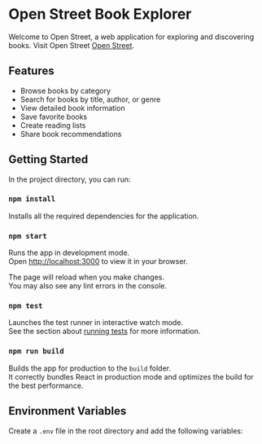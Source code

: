 # Open Street Book Explorer

Welcome to Open Street, a web application for exploring and discovering books. Visit Open Street [Open Street](https://openstreet.vercel.app/).

## Features

- Browse books by category
- Search for books by title, author, or genre
- View detailed book information
- Save favorite books
- Create reading lists
- Share book recommendations

## Getting Started

In the project directory, you can run:

### `npm install`

Installs all the required dependencies for the application.

### `npm start`

Runs the app in development mode.\
Open [http://localhost:3000](http://localhost:3000) to view it in your browser.

The page will reload when you make changes.\
You may also see any lint errors in the console.

### `npm test`

Launches the test runner in interactive watch mode.\
See the section about [running tests](https://facebook.github.io/create-react-app/docs/running-tests) for more information.

### `npm run build`

Builds the app for production to the `build` folder.\
It correctly bundles React in production mode and optimizes the build for the best performance.

## Environment Variables

Create a `.env` file in the root directory and add the following variables:
